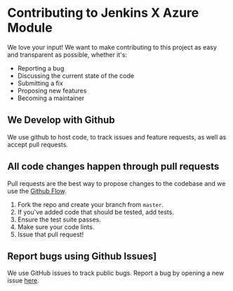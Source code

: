 # Contributing to Jenkins X Azure Module

We love your input! We want to make contributing to this project as easy and transparent as possible, whether it's:

- Reporting a bug
- Discussing the current state of the code
- Submitting a fix
- Proposing new features
- Becoming a maintainer

## We Develop with Github

We use github to host code, to track issues and feature requests, as well as accept pull requests.

## All code changes happen through pull requests

Pull requests are the best way to propose changes to the codebase and we use the [Github Flow](https://guides.github.com/introduction/flow/index.html).

1. Fork the repo and create your branch from `master`.
1. If you've added code that should be tested, add tests.
1. Ensure the test suite passes.
1. Make sure your code lints.
1. Issue that pull request!

## Report bugs using Github Issues]

We use GitHub issues to track public bugs. Report a bug by opening a new issue [here](https://github.com/jenkins-x/terraform-google-jx/issues).
